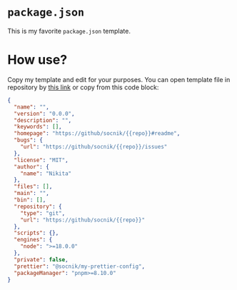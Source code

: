 # `package.json`

This is my favorite `package.json` template.

# How use?

Copy my template and edit for your purposes. You can open template file in repository by [this link](https://github.com/socnik/my-package-json/blob/main/template.package.json) or copy from this code block:

```json
{
  "name": "",
  "version": "0.0.0",
  "description": "",
  "keywords": [],
  "homepage": "https://github/socnik/{{repo}}#readme",
  "bugs": {
    "url": "https://github/socnik/{{repo}}/issues"
  },
  "license": "MIT",
  "author": {
    "name": "Nikita"
  },
  "files": [],
  "main": "",
  "bin": [],
  "repository": {
    "type": "git",
    "url": "https://github/socnik/{{repo}}"
  },
  "scripts": {},
  "engines": {
    "node": ">=18.0.0"
  },
  "private": false,
  "prettier": "@socnik/my-prettier-config",
  "packageManager": "pnpm>=8.10.0"
}
```
